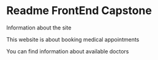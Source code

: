 # Readme FrontEnd Capstone

Information about the site

This website is about booking medical appointments

You can find information about available doctors

